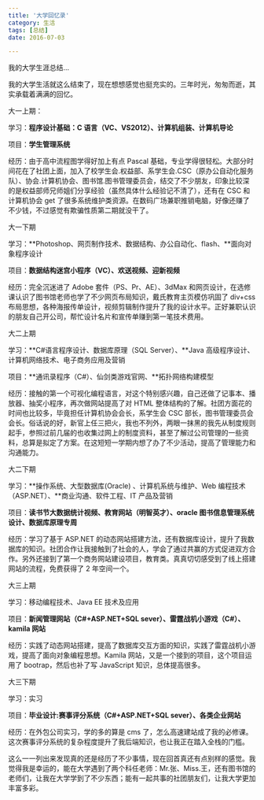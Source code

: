 ```yaml
---
title: '大学回忆录'
category: 生活
tags: [总结]
date: 2016-07-03

---
```


我的大学生涯总结...

<!-- more -->

我的大学生活就这么结束了，现在想想感觉也挺充实的。三年时光，匆匆而逝，其实承载着满满的回忆。

大一上期：

学习：**程序设计基础：C 语言（VC、VS2012）、计算机组装、计算机导论**

项目：**学生管理系统**

经历：由于高中流程图学得好加上有点 Pascal 基础，专业学得很轻松。大部分时间花在了社团上面，加入了校学生会.权益部、系学生会.CSC（原办公自动化服务队）、协会.计算机协会、图书馆.图书管理委员会，结交了不少朋友，印象比较深的是权益部师兄师姐们分享经验（虽然具体什么经验记不清了），还有在 CSC 和计算机协会 get 了很多系统维护类资源。在数码广场兼职推销电脑，好像还赚了不少钱，不过感觉有欺骗性质第二期就没干了。

大一下期

学习：**Photoshop、网页制作技术、数据结构、办公自动化、flash、**面向对象程序设计

项目：**数据结构迷宫小程序（VC）、欢送视频、迎新视频**

经历：完全沉迷进了 Adobe 套件（PS、Pr、AE）、3dMax 和网页设计，在选修课认识了图书馆老师也学了不少网页布局知识，戴氏教育主页模仿巩固了 div+css 布局思想，各种海报传单设计，视频剪辑制作提升了我的设计水平。正好兼职认识的朋友自己开公司，帮忙设计名片和宣传单赚到第一笔技术费用。

大二上期

学习：**C#语言程序设计、数据库原理（SQL Server）、**Java 高级程序设计、计算机网络技术、电子商务应用及营销

项目：**通讯录程序（C#）、仙剑类游戏官网、**拓扑网络构建模型

经历：接触的第一个可视化编程语言，对这个特别感兴趣，自己还做了记事本、播放器、抽奖小程序，再次做网站提高了对 HTML 整体结构的了解。社团方面花的时间也比较多，毕竟担任计算机协会会长，系学生会 CSC 部长，图书管理委员会会长。俗话说的好，新官上任三把火，我也不列外，两眼一抹黑的我先从制度规则起手，参照过前几届的也收集过网上的制度资料，甚至了解过公司管理的一些资料，总算是拟定了方案。在这短短一学期内想了办了不少活动，提高了管理能力和沟通能力。

大二下期

学习：**操作系统、大型数据库(Oracle) 、计算机系统与维护、Web 编程技术（ASP.NET）、**商业沟通、软件工程、IT 产品及营销

项目：**读书节大数据统计视频、教育网站（明智英才）、oracle 图书信息管理系统设计、数据库原理专周**

经历：学习了基于 ASP.NET 的动态网站搭建方法，还有数据库设计，提升了我数据库的知识。社团合作让我接触到了社会的人，学会了通过共赢的方式促进双方合作。另外还接到了第一个商务网站建设项目，教育类。真真切切感受到了线上搭建网站的流程，免费获得了 2 年空间一个。

大三上期

学习：移动编程技术、Java EE 技术及应用

项目：**新闻管理网站（C#+ASP.NET+SQL sever）、雷霆战机小游戏（C#）、kamila 网站**

经历：实践了动态网站搭建，提高了数据库交互方面的知识，实践了雷霆战机小游戏，提高了面向对象编程思想。Kamila 网站，又是一个接到的项目，这个项目运用了 bootrap，然后也补了写 JavaScript 知识，总体提高很多。

大三下期

学习：实习

项目：**毕业设计:赛事评分系统（C#+ASP.NET+SQL sever）、各类企业网站**

经历：在外包公司实习，学的多的算是 cms 了，怎么高速建站成了我的必修课。这次赛事评分系统的复杂程度提升了我后端知识，也让我正在踏入全栈的门槛。

这么一一列出来发现真的还是经历了不少事情，现在回首真还有点别样的感觉。我觉得我是幸运的，能在大学遇到了两个科任老师：Mr.张、Miss.王，还有图书馆的老师们，让我在大学学到了不少东西；能有一起共事的社团朋友们，让我大学更加丰富多彩。
